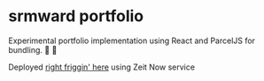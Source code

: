 # srmward portfolio

Experimental portfolio implementation using React and ParcelJS for bundling. 🔧 🚀

Deployed [right friggin' here](https://dist-oiqsqvrrcx.now.sh/) using Zeit Now service
